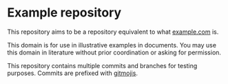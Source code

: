 # Example repository

This repository aims to be a repository equivalent to what [example.com](https://example.com/) is.

This domain is for use in illustrative examples in documents. You may use this domain in literature without prior coordination or asking for permission.

This repository contains multiple commits and branches for testing purposes. Commits are prefixed with [gitmojis](https://gitmoji.dev/).

